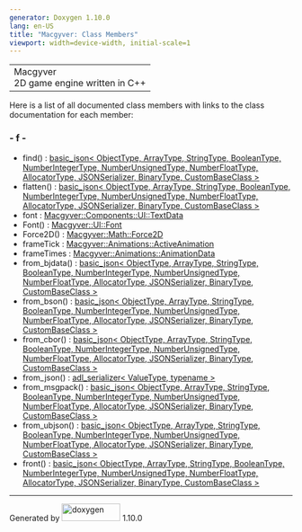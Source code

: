 ```yaml
---
generator: Doxygen 1.10.0
lang: en-US
title: "Macgyver: Class Members"
viewport: width=device-width, initial-scale=1
---
```


<div id="top">

<div id="titlearea">

<table data-cellspacing="0" data-cellpadding="0">
<colgroup>
<col style="width: 100%" />
</colgroup>
<tbody>
<tr id="projectrow" class="odd">
<td id="projectalign"><div id="projectname">
Macgyver
</div>
<div id="projectbrief">
2D game engine written in C++
</div></td>
</tr>
</tbody>
</table>

</div>

<div id="main-nav">

</div>

</div>

<div class="contents">

<div class="textblock">

Here is a list of all documented class members with links to the class
documentation for each member:

</div>

### <span id="index_f"></span>- f -

- find() : <a href="classbasic__json.html#a727e3cfb5a874314d8deb12cb53a8105"
  class="el">basic_json&lt; ObjectType, ArrayType, StringType,
  BooleanType, NumberIntegerType, NumberUnsignedType, NumberFloatType,
  AllocatorType, JSONSerializer, BinaryType, CustomBaseClass &gt;</a>
- flatten() : <a href="classbasic__json.html#a5cd6c211f030b109f7ef361250366bb0"
  class="el">basic_json&lt; ObjectType, ArrayType, StringType,
  BooleanType, NumberIntegerType, NumberUnsignedType, NumberFloatType,
  AllocatorType, JSONSerializer, BinaryType, CustomBaseClass &gt;</a>
- font : <a
  href="struct_macgyver_1_1_components_1_1_u_i_1_1_text_data.html#a7ec87ed9e7219d2648db89305f29542c"
  class="el">Macgyver::Components::UI::TextData</a>
- Font() : <a
  href="class_macgyver_1_1_u_i_1_1_font.html#a7fc60a6a5ecf16b67c6ff1eeeaca4515"
  class="el">Macgyver::UI::Font</a>
- Force2D() : <a
  href="class_macgyver_1_1_math_1_1_force2_d.html#a15710f24ad428db74ead3a373e86e175"
  class="el">Macgyver::Math::Force2D</a>
- frameTick : <a
  href="struct_macgyver_1_1_animations_1_1_active_animation.html#a8bd50bf4a52aecbc3a8555281216fa25"
  class="el">Macgyver::Animations::ActiveAnimation</a>
- frameTimes : <a
  href="struct_macgyver_1_1_animations_1_1_animation_data.html#a4b70fa000e2c59c4ca297e3d17ed326c"
  class="el">Macgyver::Animations::AnimationData</a>
- from_bjdata() : <a href="classbasic__json.html#a59327f708c0555e2928487bcddf71293"
  class="el">basic_json&lt; ObjectType, ArrayType, StringType,
  BooleanType, NumberIntegerType, NumberUnsignedType, NumberFloatType,
  AllocatorType, JSONSerializer, BinaryType, CustomBaseClass &gt;</a>
- from_bson() : <a href="classbasic__json.html#a4b0dfca88b11ea59a2568707767622d8"
  class="el">basic_json&lt; ObjectType, ArrayType, StringType,
  BooleanType, NumberIntegerType, NumberUnsignedType, NumberFloatType,
  AllocatorType, JSONSerializer, BinaryType, CustomBaseClass &gt;</a>
- from_cbor() : <a href="classbasic__json.html#a5bc3c67eaf6e9b22c8b446f9695249e9"
  class="el">basic_json&lt; ObjectType, ArrayType, StringType,
  BooleanType, NumberIntegerType, NumberUnsignedType, NumberFloatType,
  AllocatorType, JSONSerializer, BinaryType, CustomBaseClass &gt;</a>
- from_json() : <a href="structadl__serializer.html#a5645c63fe43bd9b4ebc9917f9c99d0fd"
  class="el">adl_serializer&lt; ValueType, typename &gt;</a>
- from_msgpack() : <a href="classbasic__json.html#ab0c025488572f913ca5529a2ef62d066"
  class="el">basic_json&lt; ObjectType, ArrayType, StringType,
  BooleanType, NumberIntegerType, NumberUnsignedType, NumberFloatType,
  AllocatorType, JSONSerializer, BinaryType, CustomBaseClass &gt;</a>
- from_ubjson() : <a href="classbasic__json.html#a4588941095d03624ada4f0023d93944a"
  class="el">basic_json&lt; ObjectType, ArrayType, StringType,
  BooleanType, NumberIntegerType, NumberUnsignedType, NumberFloatType,
  AllocatorType, JSONSerializer, BinaryType, CustomBaseClass &gt;</a>
- front() : <a href="classbasic__json.html#ad4dd162b4990cfb69925193797415f7e"
  class="el">basic_json&lt; ObjectType, ArrayType, StringType,
  BooleanType, NumberIntegerType, NumberUnsignedType, NumberFloatType,
  AllocatorType, JSONSerializer, BinaryType, CustomBaseClass &gt;</a>

</div>

------------------------------------------------------------------------

<span class="small">Generated
by [<img src="doxygen.svg" class="footer" width="104" height="31"
alt="doxygen" />](https://www.doxygen.org/index.html) 1.10.0</span>
